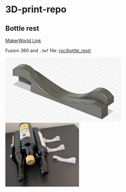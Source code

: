 # 3D-print-repo



## Bottle rest

[MakerWorld Link](https://makerworld.com/de/models/1136621?from=search#profileId-1137996)

Fusion 360 and `.3mf` file: [rsc/bottle_rest/](rsc/bottle_rest/) 

<img src="rsc/bottle_rest/bottle_rest_model.png" alt="Alt Text" height="200"> <img src="rsc/bottle_rest/bottle_rest.jpg" alt="Alt Text" height="200">




